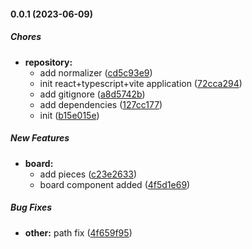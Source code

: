 #### 0.0.1 (2023-06-09)

##### Chores

* **repository:**
  *  add normalizer ([cd5c93e9](https://github.com/89hikari/checkers/commit/cd5c93e91130584bdfca333adfc8178a6ff7e8c6))
  *  init react+typescript+vite application ([72cca294](https://github.com/89hikari/checkers/commit/72cca2944abe484d2ca7b11499cd13368a37ecce))
  *  add gitignore ([a8d5742b](https://github.com/89hikari/checkers/commit/a8d5742bc52674fb998c4ae59354156047d6b7de))
  *  add dependencies ([127cc177](https://github.com/89hikari/checkers/commit/127cc177a5562310eff9b9b0a69495267ab56cf7))
  *  init ([b15e015e](https://github.com/89hikari/checkers/commit/b15e015ed4385e4059206039cdbe2beeb9d2c56e))

##### New Features

* **board:**
  *  add pieces ([c23e2633](https://github.com/89hikari/checkers/commit/c23e263310085cc11e2b4e7f35fd4dac5bfd2181))
  *  board component added ([4f5d1e69](https://github.com/89hikari/checkers/commit/4f5d1e69e28451cbb59980d324d55980c9db8dec))

##### Bug Fixes

* **other:**  path fix ([4f659f95](https://github.com/89hikari/checkers/commit/4f659f950cedae7b5daaa2b36c7250cf4a056bce))

